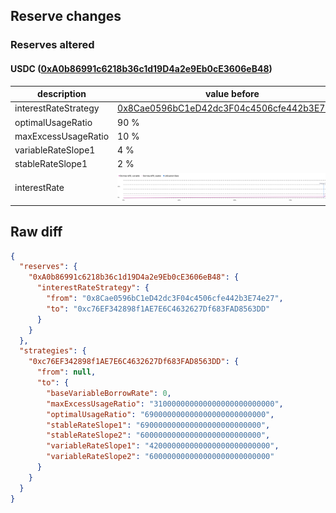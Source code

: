 ## Reserve changes

### Reserves altered

#### USDC ([0xA0b86991c6218b36c1d19D4a2e9Eb0cE3606eB48](https://etherscan.io/address/0xA0b86991c6218b36c1d19D4a2e9Eb0cE3606eB48))

| description | value before | value after |
| --- | --- | --- |
| interestRateStrategy | [0x8Cae0596bC1eD42dc3F04c4506cfe442b3E74e27](https://etherscan.io/address/0x8Cae0596bC1eD42dc3F04c4506cfe442b3E74e27) | [0xc76EF342898f1AE7E6C4632627Df683FAD8563DD](https://etherscan.io/address/0xc76EF342898f1AE7E6C4632627Df683FAD8563DD) |
| optimalUsageRatio | 90 % | 69 % |
| maxExcessUsageRatio | 10 % | 31 % |
| variableRateSlope1 | 4 % | 42 % |
| stableRateSlope1 | 2 % | 69 % |
| interestRate | ![before](/.assets/1ee1814a06c37c32f0efd02a4fda97a8278b0714.svg) | ![after](/.assets/ad67c5576b64e24c557a73a5bc9c67be904f53bb.svg) |

## Raw diff

```json
{
  "reserves": {
    "0xA0b86991c6218b36c1d19D4a2e9Eb0cE3606eB48": {
      "interestRateStrategy": {
        "from": "0x8Cae0596bC1eD42dc3F04c4506cfe442b3E74e27",
        "to": "0xc76EF342898f1AE7E6C4632627Df683FAD8563DD"
      }
    }
  },
  "strategies": {
    "0xc76EF342898f1AE7E6C4632627Df683FAD8563DD": {
      "from": null,
      "to": {
        "baseVariableBorrowRate": 0,
        "maxExcessUsageRatio": "310000000000000000000000000",
        "optimalUsageRatio": "690000000000000000000000000",
        "stableRateSlope1": "690000000000000000000000000",
        "stableRateSlope2": "600000000000000000000000000",
        "variableRateSlope1": "420000000000000000000000000",
        "variableRateSlope2": "600000000000000000000000000"
      }
    }
  }
}
```